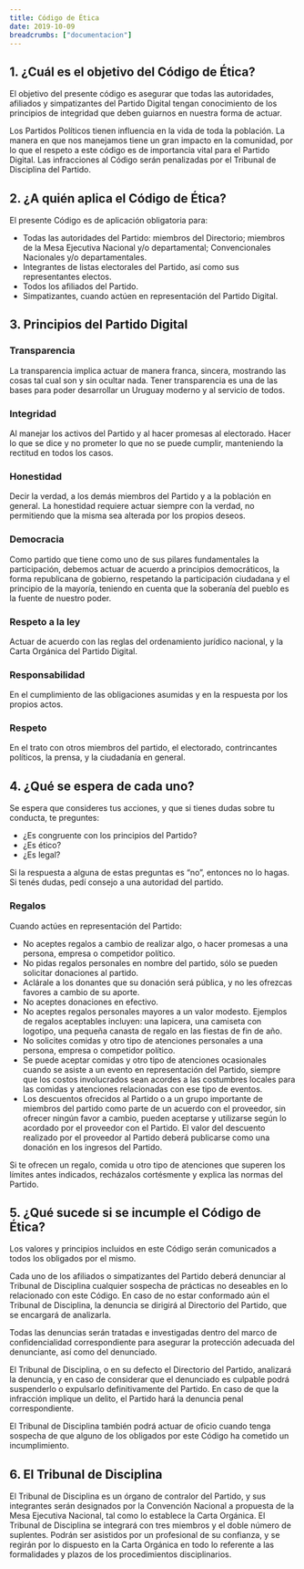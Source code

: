 ```yaml
---
title: Código de Ética
date: 2019-10-09
breadcrumbs: ["documentacion"]
---
```


## 1. ¿Cuál es el objetivo del Código de Ética?
El objetivo del presente código es asegurar que todas las autoridades, afiliados y simpatizantes del Partido Digital tengan conocimiento de los principios de integridad que deben guiarnos en nuestra forma de actuar.

Los Partidos Políticos tienen influencia en la vida de toda la población. La manera en que nos manejamos tiene un gran impacto en la comunidad, por lo que el respeto a este código es de importancia vital para el Partido Digital. Las infracciones al Código serán penalizadas por el Tribunal de Disciplina del Partido.

## 2. ¿A quién aplica el Código de Ética?
El presente Código es de aplicación obligatoria para:

 - Todas las autoridades del Partido: miembros del Directorio; miembros de la Mesa Ejecutiva Nacional y/o departamental; Convencionales Nacionales y/o departamentales.
 - Integrantes de listas electorales del Partido, así como sus representantes electos.
 - Todos los afiliados del Partido.
 - Simpatizantes, cuando actúen en representación del Partido Digital.

## 3. Principios del Partido Digital
 
### **Transparencia**
La transparencia implica actuar de manera franca, sincera, mostrando las cosas tal cual son y sin ocultar nada. Tener transparencia es una de las bases para poder desarrollar un Uruguay moderno y al servicio de todos.

### **Integridad**
Al manejar los activos del Partido y al hacer promesas al electorado. Hacer lo que se dice y no prometer lo que no se puede cumplir, manteniendo la rectitud en todos los casos.

### **Honestidad**
Decir la verdad, a los demás miembros del Partido y a la población en general. La honestidad requiere actuar siempre con la verdad, no permitiendo que la misma sea alterada por los propios deseos.

### **Democracia**
Como partido que tiene como uno de sus pilares fundamentales la participación, debemos actuar de acuerdo a principios democráticos, la forma republicana de gobierno, respetando la participación ciudadana y el principio de la mayoría, teniendo en cuenta que la soberanía del pueblo es la fuente de nuestro poder.

### **Respeto a la ley**
Actuar de acuerdo con las reglas del ordenamiento jurídico nacional, y la Carta Orgánica del Partido Digital.

### **Responsabilidad**
En el cumplimiento de las obligaciones asumidas y en la respuesta por los propios actos.

### **Respeto** 
En el trato con otros miembros del partido, el electorado, contrincantes políticos, la prensa, y la ciudadanía en general.

## 4. ¿Qué se espera de cada uno?
Se espera que consideres tus acciones, y que si tienes dudas sobre tu conducta, te preguntes:

 - ¿Es congruente con los principios del Partido?
 - ¿Es ético?
 - ¿Es legal?

Si la respuesta a alguna de estas preguntas es “no”, entonces no lo hagas. Si tenés dudas, pedí consejo a una autoridad del partido.

### Regalos
Cuando actúes en representación del Partido:

 - No aceptes regalos a cambio de realizar algo, o hacer promesas a una persona, empresa o competidor político.
 - No pidas regalos personales en nombre del partido, sólo se pueden solicitar donaciones al partido.
 - Aclárale a los donantes que su donación será pública, y no les ofrezcas favores a cambio de su aporte.
 - No aceptes donaciones en efectivo.
 - No aceptes regalos personales mayores a un valor modesto. Ejemplos de regalos aceptables incluyen: una lapicera, una camiseta con logotipo, una pequeña canasta de regalo en las fiestas de fin de año.
 - No solicites comidas y otro tipo de atenciones personales a una persona, empresa o competidor político.
 - Se puede aceptar comidas y otro tipo de atenciones ocasionales cuando se asiste a un evento en representación del Partido, siempre que los costos involucrados sean acordes a las costumbres locales para las comidas y atenciones relacionadas con ese tipo de eventos.
 - Los descuentos ofrecidos al Partido o a un grupo importante de miembros del partido como parte de un acuerdo con el proveedor, sin ofrecer ningún favor a cambio, pueden aceptarse y utilizarse según lo acordado por el proveedor con el Partido. El valor del descuento realizado por el proveedor al Partido deberá publicarse como una donación en los ingresos del Partido.

Si te ofrecen un regalo, comida u otro tipo de atenciones que superen los límites antes indicados, recházalos cortésmente y explica las normas del Partido.

## 5. ¿Qué sucede si se incumple el Código de Ética?
Los valores y principios incluidos en este Código serán comunicados a todos los obligados por el mismo.

Cada uno de los afiliados o simpatizantes del Partido deberá denunciar al Tribunal de Disciplina cualquier sospecha de prácticas no deseables en lo relacionado con este Código. En caso de no estar conformado aún el Tribunal de Disciplina, la denuncia se dirigirá al Directorio del Partido, que se encargará de analizarla.

Todas las denuncias serán tratadas e investigadas dentro del marco de confidencialidad correspondiente para asegurar la protección adecuada del denunciante, así como del denunciado.

El Tribunal de Disciplina, o en su defecto el Directorio del Partido, analizará la denuncia, y en caso de considerar que el denunciado es culpable podrá suspenderlo o expulsarlo definitivamente del Partido. En caso de que la infracción implique un delito, el Partido hará la denuncia penal correspondiente.

El Tribunal de Disciplina también podrá actuar de oficio cuando tenga sospecha de que alguno de los obligados por este Código ha cometido un incumplimiento.

## 6. El Tribunal de Disciplina
El Tribunal de Disciplina es un órgano de contralor del Partido, y sus integrantes serán designados por la Convención Nacional a propuesta de la Mesa Ejecutiva Nacional, tal como lo establece la Carta Orgánica. El Tribunal de Disciplina se integrará con tres miembros y el doble número de suplentes. Podrán ser asistidos por un profesional de su confianza, y se regirán por lo dispuesto en la Carta Orgánica en todo lo referente a las formalidades y plazos de los procedimientos disciplinarios.

